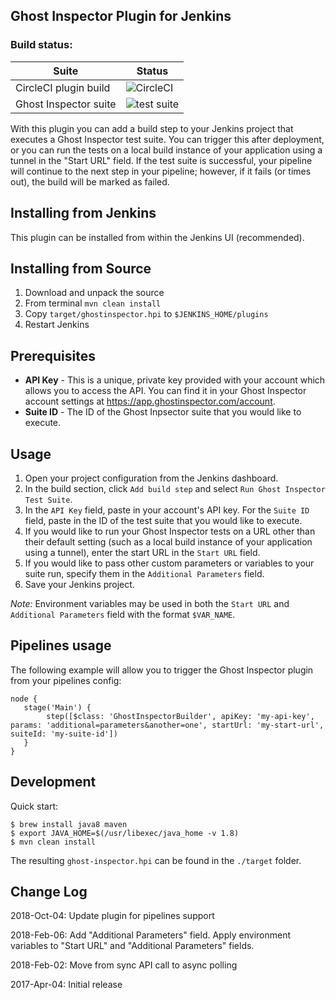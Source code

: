 Ghost Inspector Plugin for Jenkins
-------------
### Build status:
| Suite | Status |
| --- | --- |
| CircleCI plugin build | ![CircleCI](https://circleci.com/gh/ghost-inspector/ghost-inspector-jenkins-plugin.svg?style=svg) |
| Ghost Inspector suite | ![test suite](https://api.ghostinspector.com/v1/suites/5bb6451aa9f228640376c021/status-badge) |

With this plugin you can add a build step to your Jenkins project that executes a Ghost Inspector test suite. You can trigger this after deployment, or you can run the tests on a local build instance of your application using a tunnel in the "Start URL" field. If the test suite is successful, your pipeline will continue to the next step in your pipeline; however, if it fails (or times out), the build will be marked as failed.

## Installing from Jenkins
This plugin can be installed from within the Jenkins UI (recommended).

## Installing from Source
1. Download and unpack the source
2. From terminal ```mvn clean install```
3. Copy ```target/ghostinspector.hpi``` to ```$JENKINS_HOME/plugins```
4. Restart Jenkins

## Prerequisites
* **API Key** - This is a unique, private key provided with your account which allows you to access the API. You can find it in your Ghost Inspector account settings at https://app.ghostinspector.com/account.
* **Suite ID** - The ID of the Ghost Inpsector suite that you would like to execute.
 
## Usage
1. Open your project configuration from the Jenkins dashboard. 
2. In the build section, click ```Add build step``` and select ```Run Ghost Inspector Test Suite```.
3. In the ```API Key``` field, paste in your account's API key. For the ```Suite ID``` field, paste in the ID of the test suite that you would like to execute.
4. If you would like to run your Ghost Inspector tests on a URL other than their default setting (such as a local build instance of your application using a tunnel), enter the start URL in the ```Start URL``` field.
5. If you would like to pass other custom parameters or variables to your suite run, specify them in the ```Additional Parameters``` field.
6. Save your Jenkins project.

_Note:_ Environment variables may be used in both the ```Start URL``` and ```Additional Parameters``` field with the format ```$VAR_NAME```.

## Pipelines usage
The following example will allow you to trigger the Ghost Inspector plugin from your pipelines config:

```
node {
   stage('Main') {
        step([$class: 'GhostInspectorBuilder', apiKey: 'my-api-key', params: 'additional=parameters&another=one', startUrl: 'my-start-url', suiteId: 'my-suite-id'])
   }
}
```

## Development
Quick start:

```
$ brew install java8 maven
$ export JAVA_HOME=$(/usr/libexec/java_home -v 1.8)
$ mvn clean install
```

The resulting `ghost-inspector.hpi` can be found in the `./target` folder.

## Change Log
2018-Oct-04: Update plugin for pipelines support

2018-Feb-06: Add "Additional Parameters" field. Apply environment variables to "Start URL" and "Additional Parameters" fields.

2018-Feb-02: Move from sync API call to async polling

2017-Apr-04: Initial release 
